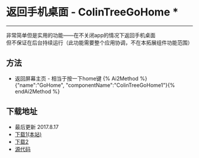 # 返回手机桌面 - ColinTreeGoHome *

---

非常简单但是实用的功能——在不关闭app的情况下返回手机桌面  
但不保证在后台持续运行（此功能需要整个应用协调，不在本拓展组件功能范围）

## 方法

* 返回屏幕主页 - 相当于按一下home键
  {% Ai2Method %}{"name":"GoHome", "componentName":"ColinTreeGoHome1"}{% endAi2Method %}

## 下载地址

* 最后更新 2017.8.17
* <a href="/aix/cn.colintree.aix.ColinTreeGoHome.aix" target="_blank">下载1(本站)</a>
* [下载2](https://raw.githubusercontent.com/OpenSourceAIX/ColinTreeGoHome/master/cn.colintree.aix.ColinTreeGoHome.aix)
* [源代码](https://github.com/OpenSourceAIX/ColinTreeGoHome)